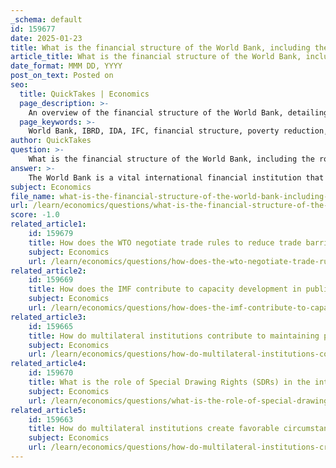 ```yaml
---
_schema: default
id: 159677
date: 2025-01-23
title: What is the financial structure of the World Bank, including the roles of the IBRD, IDA, and IFC?
article_title: What is the financial structure of the World Bank, including the roles of the IBRD, IDA, and IFC?
date_format: MMM DD, YYYY
post_on_text: Posted on
seo:
  title: QuickTakes | Economics
  page_description: >-
    An overview of the financial structure of the World Bank, detailing the roles and functions of the IBRD, IDA, and IFC in promoting economic development and reducing poverty.
  page_keywords: >-
    World Bank, IBRD, IDA, IFC, financial structure, poverty reduction, economic development, international finance, loans, grants, private sector development
author: QuickTakes
question: >-
    What is the financial structure of the World Bank, including the roles of the IBRD, IDA, and IFC?
answer: >-
    The World Bank is a vital international financial institution that aims to reduce poverty and promote economic development through various financial mechanisms. It comprises several entities, each with distinct roles and functions. The three primary components of the World Bank are the International Bank for Reconstruction and Development (IBRD), the International Development Association (IDA), and the International Finance Corporation (IFC). Here’s a detailed overview of their financial structures and roles:\n\n### 1. International Bank for Reconstruction and Development (IBRD)\n- **Purpose**: The IBRD primarily provides loans to creditworthy low- and middle-income countries. It focuses on projects that can improve economic prospects and quality of life.\n- **Financial Structure**: \n  - For the fiscal year ended June 30, 2020, the IBRD recorded net interest revenues of $2,414 million and allocable income of $1,381 million.\n  - The IBRD's equity-to-loans ratio was 22.8%, indicating a strong capital base relative to its lending activities.\n  - It offers loans at market-based interest rates, which are typically lower than those available in the private market.\n\n### 2. International Development Association (IDA)\n- **Purpose**: The IDA targets the poorest countries, providing interest-free loans (credits) and grants to support development projects aimed at reducing poverty and improving welfare.\n- **Financial Structure**: \n  - For the fiscal year ended June 30, 2020, the IDA issued $22,423.69 million in interest-free loans or credits.\n  - The IDA recorded an adjusted net income of $724 million and had a deployable strategic capital (DSC) ratio of 35.8%, which reflects the available capital divided by the capital needed to support its portfolio.\n  - The IDA's funding comes from contributions from member countries and the IBRD's income.\n\n### 3. International Finance Corporation (IFC)\n- **Purpose**: The IFC focuses on the private sector, providing funds and guidance to stimulate private investment in developing countries. Its goal is to help these nations maintain a growth trajectory through private sector development.\n- **Financial Structure**: \n  - For the fiscal year ended June 30, 2020, the IFC recorded a net income loss of $1,672 million and a total comprehensive income loss of $2,424 million, indicating challenges in its investment portfolio during that period.\n  - The DSC ratio for the IFC was 18%, which is lower than that of the IBRD and IDA, reflecting its riskier investment profile.\n  - The IFC finances projects through loans, equity investments, and guarantees, often working with local financial institutions to enhance access to capital.\n\n### Conclusion\nThe World Bank, through its various arms, plays a crucial role in global economic governance by providing financial resources, technical assistance, and policy advice to developing countries. The IBRD, IDA, and IFC each contribute uniquely to the overarching goal of poverty reduction and economic development, with the IBRD focusing on middle-income countries, the IDA on the poorest nations, and the IFC on private sector growth. Together, they form a comprehensive financial structure aimed at fostering sustainable development worldwide.
subject: Economics
file_name: what-is-the-financial-structure-of-the-world-bank-including-the-roles-of-the-ibrd-ida-and-ifc.md
url: /learn/economics/questions/what-is-the-financial-structure-of-the-world-bank-including-the-roles-of-the-ibrd-ida-and-ifc
score: -1.0
related_article1:
    id: 159679
    title: How does the WTO negotiate trade rules to reduce trade barriers and support economic development?
    subject: Economics
    url: /learn/economics/questions/how-does-the-wto-negotiate-trade-rules-to-reduce-trade-barriers-and-support-economic-development
related_article2:
    id: 159669
    title: How does the IMF contribute to capacity development in public finances and monetary policies?
    subject: Economics
    url: /learn/economics/questions/how-does-the-imf-contribute-to-capacity-development-in-public-finances-and-monetary-policies
related_article3:
    id: 159665
    title: How do multilateral institutions contribute to maintaining peace and security, sustainable development, and human rights?
    subject: Economics
    url: /learn/economics/questions/how-do-multilateral-institutions-contribute-to-maintaining-peace-and-security-sustainable-development-and-human-rights
related_article4:
    id: 159670
    title: What is the role of Special Drawing Rights (SDRs) in the international monetary system?
    subject: Economics
    url: /learn/economics/questions/what-is-the-role-of-special-drawing-rights-sdrs-in-the-international-monetary-system
related_article5:
    id: 159663
    title: How do multilateral institutions create favorable circumstances for global priorities?
    subject: Economics
    url: /learn/economics/questions/how-do-multilateral-institutions-create-favorable-circumstances-for-global-priorities
---
```


&nbsp;